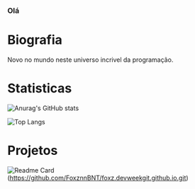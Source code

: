 ### Olá

# Biografia

Novo no mundo neste universo incrivel da programação.

# Statisticas

![Anurag's GitHub stats](https://github-readme-stats.vercel.app/api?username=foxznnbnt&theme=dark)

![Top Langs](https://github-readme-stats.vercel.app/api/top-langs/?username=foxznnbnt&theme=dark&layout=compact)

# Projetos

![Readme Card](https://github-readme-stats.vercel.app/api/pin/?username=foxznnbnt&theme=dark&repo=devweekgit.github.io)(https://github.com/FoxznnBNT/foxz.devweekgit.github.io.git)
